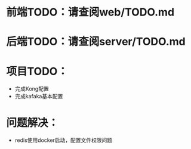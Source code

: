 # 前端TODO：请查阅web/TODO.md
# 后端TODO：请查阅server/TODO.md
# 项目TODO：
- 完成Kong配置
- 完成kafaka基本配置


# 问题解决：
- redis使用docker启动，配置文件权限问题
